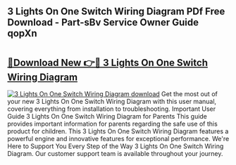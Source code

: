 ## 3 Lights On One Switch Wiring Diagram PDf Free Download - Part-sBv Service Owner Guide qopXn

# <h2><a href="http://dfpf6z6.blite.top/?on=3+Lights+On+One+Switch+Wiring+Diagram">🔗Download New 👉🔴 3 Lights On One Switch Wiring Diagram</a></h2>

[![3 Lights On One Switch Wiring Diagram download](https://i.imgur.com/lujVjoI.png)](http://dfpf6z6.blite.top/?on=3+Lights+On+One+Switch+Wiring+Diagram)
Get the most out of your new 3 Lights On One Switch Wiring Diagram with this user manual, covering everything from installation to troubleshooting. Important User Guide 3 Lights On One Switch Wiring Diagram for Parents This guide provides important information for parents regarding the safe use of this product for children. This 3 Lights On One Switch Wiring Diagram features a powerful engine and innovative features for exceptional performance. We're Here to Support You Every Step of the Way 3 Lights On One Switch Wiring Diagram. Our customer support team is available throughout your journey.
